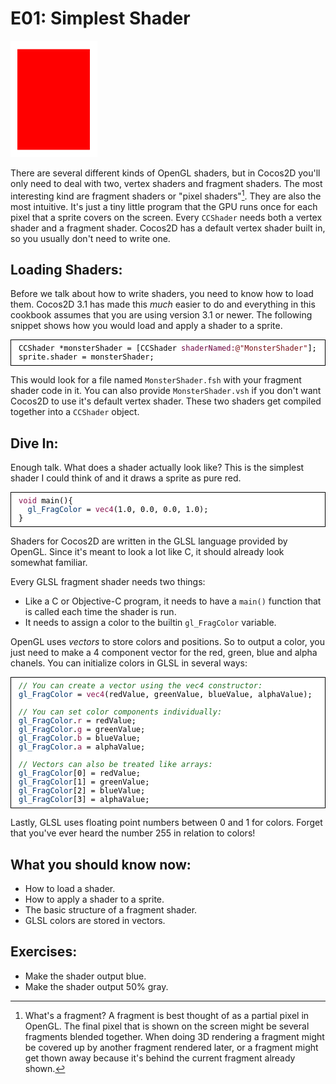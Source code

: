 # E01: Simplest Shader
![image](E01_SimplestShader.png)

There are several different kinds of OpenGL shaders, but in Cocos2D you'll only need to deal with two, vertex shaders and fragment shaders. The most interesting kind are fragment shaders or "pixel shaders"[^1]. They are also the most intuitive. It's just a tiny little program that the GPU runs once for each pixel that a sprite covers on the screen. Every `CCShader` needs both a vertex shader and a fragment shader. Cocos2D has a default vertex shader built in, so you usually don't need to write one.

[^1]: What's a fragment? A fragment is best thought of as a partial pixel in OpenGL. The final pixel that is shown on the screen might be several fragments blended together. When doing 3D rendering a fragment might be covered up by another fragment rendered later, or a fragment might get thown away because it's behind the current fragment already shown.

## Loading Shaders:

Before we talk about how to write shaders, you need to know how to load them. Cocos2D 3.1 has made this *much* easier to do and everything in this cookbook assumes that you are using version 3.1 or newer. The following snippet shows how you would load and apply a shader to a sprite.

<pre style="text-align:left;color:#000000; background-color:#ffffff; border:solid black 1px; padding:0.5em 1em 0.5em 1em; overflow:auto;font-size:small; font-family:monospace; ">CCShader *monsterShader = [CCShader <span style="color:#6c0540;">shaderNamed:</span><span style="color:#760f15;">@&quot;MonsterShader&quot;</span>];
sprite.shader = monsterShader;
</pre>
This would look for a file named `MonsterShader.fsh` with your fragment shader code in it. You can also provide `MonsterShader.vsh` if you don't want Cocos2D to use it's default vertex shader. These two shaders get compiled together into a `CCShader` object.

## Dive In:

Enough talk. What does a shader actually look like? This is the simplest shader I could think of and it draws a sprite as pure red.

<pre style="text-align:left;color:#000000; background-color:#ffffff; border:solid black 1px; padding:0.5em 1em 0.5em 1em; overflow:auto;font-size:small; font-family:monospace; "><span style="color:#881350;">void</span> main(){
</em></span>  <span style="color:#003369;">gl_FragColor</span> = <span style="color:#881350;">vec4</span>(1.0, 0.0, 0.0, 1.0);
}
</pre>

Shaders for Cocos2D are written in the GLSL language provided by OpenGL. Since it's meant to look a lot like C, it should already look somewhat familiar.

Every GLSL fragment shader needs two things:

* Like a C or Objective-C program, it needs to have a `main()` function that is called each time the shader is run.
 * It needs to assign a color  to the builtin `gl_FragColor` variable.

OpenGL uses _vectors_ to store colors and positions. So to output a color, you just need to make a 4 component vector for the red, green, blue and alpha chanels. You can initialize colors in GLSL in several ways:

<pre style="text-align:left;color:#000000; background-color:#ffffff; border:solid black 1px; padding:0.5em 1em 0.5em 1em; overflow:auto;font-size:small; font-family:monospace; "><span style="color:#236e25;"><em>// You can create a vector using the vec4 constructor:
</em></span><span style="color:#003369;">gl_FragColor</span> = <span style="color:#881350;">vec4</span>(redValue, greenValue, blueValue, alphaValue);

<span style="color:#236e25;"><em>// You can set color components individually:
</em></span><span style="color:#003369;">gl_FragColor</span>.<span style="color:#881350;">r</span> = redValue;
<span style="color:#003369;">gl_FragColor</span>.<span style="color:#881350;">g</span> = greenValue;
<span style="color:#003369;">gl_FragColor</span>.<span style="color:#881350;">b</span> = blueValue;
<span style="color:#003369;">gl_FragColor</span>.<span style="color:#881350;">a</span> = alphaValue;

<span style="color:#236e25;"><em>// Vectors can also be treated like arrays:
</em></span><span style="color:#003369;">gl_FragColor</span>[0] = redValue;
<span style="color:#003369;">gl_FragColor</span>[1] = greenValue;
<span style="color:#003369;">gl_FragColor</span>[2] = blueValue;
<span style="color:#003369;">gl_FragColor</span>[3] = alphaValue;
</pre>

Lastly, GLSL uses floating point numbers between 0 and 1 for colors. Forget that you've ever heard the number 255 in relation to colors!

## What you should know now:

* How to load a shader.
* How to apply a shader to a sprite.
* The basic structure of a fragment shader.
* GLSL colors are stored in vectors.

## Exercises:

* Make the shader output blue.
* Make the shader output 50% gray.